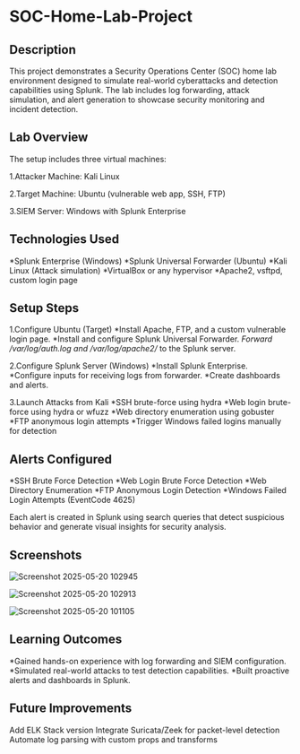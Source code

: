 # SOC-Home-Lab-Project

## Description
This project demonstrates a Security Operations Center (SOC) home lab environment designed to simulate real-world cyberattacks and detection capabilities using Splunk. The lab includes log forwarding, attack simulation, and alert generation to showcase security monitoring and incident detection.


## Lab Overview
The setup includes three virtual machines:

1.Attacker Machine: Kali Linux

2.Target Machine: Ubuntu  (vulnerable web app, SSH, FTP)

3.SIEM Server: Windows with Splunk Enterprise


## Technologies Used

*Splunk Enterprise (Windows)
*Splunk Universal Forwarder (Ubuntu)
*Kali Linux (Attack simulation)
*VirtualBox or any hypervisor
*Apache2, vsftpd, custom login page

## Setup Steps

1.Configure Ubuntu (Target)
   *Install Apache, FTP, and a custom vulnerable login page.
   *Install and configure Splunk Universal Forwarder.
   *Forward /var/log/auth.log and /var/log/apache2/* to the Splunk server.
   
2.Configure Splunk Server (Windows)
   *Install Splunk Enterprise.
   *Configure inputs for receiving logs from forwarder.
   *Create dashboards and alerts.
   
3.Launch Attacks from Kali
  *SSH brute-force using hydra
  *Web login brute-force using hydra or wfuzz
  *Web directory enumeration using gobuster
  *FTP anonymous login attempts
  *Trigger Windows failed logins manually for detection


## Alerts Configured
*SSH Brute Force Detection
*Web Login Brute Force Detection
*Web Directory Enumeration
*FTP Anonymous Login Detection
*Windows Failed Login Attempts (EventCode 4625)

Each alert is created in Splunk using search queries that detect suspicious behavior and generate visual insights for security analysis.

## Screenshots

![Screenshot 2025-05-20 102945](https://github.com/user-attachments/assets/c71a50e9-2e76-4046-a109-0f21e4b4d040)

![Screenshot 2025-05-20 102913](https://github.com/user-attachments/assets/3ae26b0e-ef43-476c-a0ec-46f6602f6bfe)

![Screenshot 2025-05-20 101105](https://github.com/user-attachments/assets/2b052128-cbab-48bc-8a8e-94e0558e94a4)


## Learning Outcomes

*Gained hands-on experience with log forwarding and SIEM configuration.
*Simulated real-world attacks to test detection capabilities.
*Built proactive alerts and dashboards in Splunk.

## Future Improvements

Add ELK Stack version
Integrate Suricata/Zeek for packet-level detection
Automate log parsing with custom props and transforms
  
